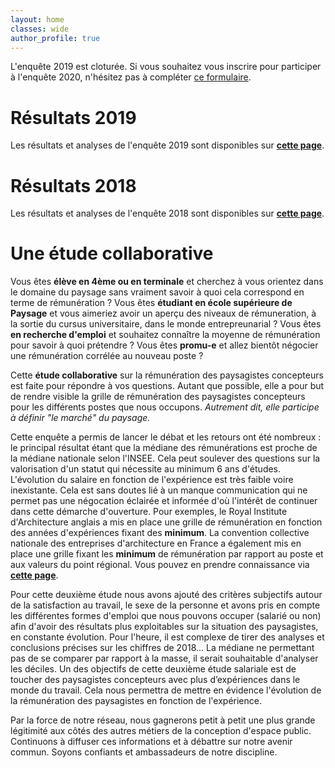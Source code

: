 ```yaml
---
layout: home
classes: wide
author_profile: true
---
```


L'enquête 2019 est cloturée. Si vous souhaitez vous inscrire pour participer à l'enquête 2020, n'hésitez pas à compléter [ce formulaire](https://framaforms.org/resultat-etude-salaire-2019-paysagiste-concepteur-1571493030).

# Résultats 2019
Les résultats et analyses de l'enquête 2019 sont disponibles sur **[cette page](https://pocman.github.io/etude-salariale-paysagiste-concepteur/etude-salariale-2019/)**.

# Résultats 2018
Les résultats et analyses de l'enquête 2018 sont disponibles sur **[cette page](https://pocman.github.io/etude-salariale-paysagiste-concepteur/etude-salariale-2018/)**.

# Une étude collaborative
Vous êtes **élève en 4ème ou en terminale** et cherchez à vous orientez dans le domaine du paysage sans vraiment savoir à quoi cela correspond en terme de rémunération ? Vous êtes **étudiant en école supérieure de Paysage** et vous aimeriez avoir un aperçu des niveaux de rémuneration, à la sortie du cursus universitaire, dans le monde entrepreunarial ? Vous êtes **en recherche d'emploi** et souhaitez connaître la moyenne de rémunération pour savoir à quoi prétendre ? Vous êtes **promu-e** et allez bientôt négocier une rémunération corrélée au nouveau poste ? 

Cette **étude collaborative** sur la rémunération des paysagistes concepteurs est faite pour répondre à vos questions. Autant que possible, elle a pour but de rendre visible la grille de rémunération des paysagistes concepteurs pour les différents postes que nous occupons. _Autrement dit, elle participe à définir "le marché" du paysage._

Cette enquête a permis de lancer le débat et les retours ont été nombreux : le principal résultat étant que la médiane des rémunérations est proche de la médiane nationale selon l'INSEE. Cela peut soulever des questions sur la valorisation d'un statut qui nécessite au minimum 6 ans d'études. L'évolution du salaire en fonction de l'expérience est très faible voire inexistante. Cela est sans doutes lié à un manque communication qui ne permet pas une négocation éclairée et informée d'où l'intérêt de continuer dans cette démarche d'ouverture. Pour exemples, le Royal Institute d'Architecture anglais a mis en place une grille de rémunération en fonction des années d'expériences fixant des **minimum**. La convention collective nationale des entreprises d'architecture en France a également mis en place une grille fixant les **minimum** de rémunération par rapport au poste et aux valeurs du point régional. Vous pouvez en prendre connaissance via **[cette page](http://www.branche-architecture.fr/accords-collectifs/convention-collective-nationale)**.

Pour cette deuxième étude nous avons ajouté des critères subjectifs autour de la satisfaction au travail, le sexe de la personne et avons pris en compte les différentes formes d'emploi que nous pouvons occuper (salarié ou non) afin d'avoir des résultats plus exploitables sur la situation des paysagistes, en constante évolution. Pour l'heure, il est complexe de tirer des analyses et conclusions précises sur les chiffres de 2018... La médiane ne permettant pas de se comparer par rapport à la masse, il serait souhaitable d'analyser les déciles. Un des objectifs de cette deuxième étude salariale est de toucher des paysagistes concepteurs avec plus d’expériences dans le monde du travail. Cela nous permettra de mettre en évidence l'évolution de la rémunération des paysagistes en fonction de l'expérience.

Par la force de notre réseau, nous gagnerons petit à petit une plus grande légitimité aux côtés des autres métiers de la conception d'espace public. Continuons à diffuser ces informations et à débattre sur notre avenir commun. Soyons confiants et ambassadeurs de notre discipline.
